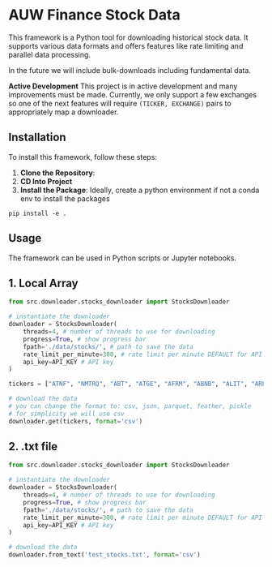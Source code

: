 # AUW Finance Stock Data

This framework is a Python tool for downloading historical stock data. It supports various data formats and offers features like rate limiting and parallel data processing.

In the future we will include bulk-downloads including fundamental data.

**Active Development**
This project is in active development and many improvements must be made. Currently, we only support a few exchanges so one of the next features will require ```(TICKER, EXCHANGE)``` pairs to appropriately map a downloader.

## Installation

To install this framework, follow these steps:

1. **Clone the Repository**:
2. **CD Into Project**
3. **Install the Package**:
Ideally, create a python environment if not a conda env to install the packages
```
pip install -e .
```

## Usage

The framework can be used in Python scripts or Jupyter notebooks.

## 1. Local Array
```python
from src.downloader.stocks_downloader import StocksDownloader

# instantiate the downloader
downloader = StocksDownloader(
    threads=4, # number of threads to use for downloading
    progress=True, # show progress bar
    fpath='./data/stocks/', # path to save the data
    rate_limit_per_minute=300, # rate limit per minute DEFAULT for API
    api_key=API_KEY # API key
)

tickers = ["ATNF", "NMTRQ", "ABT", "ATGE", "AFRM", "ABNB", "ALIT", "ARLP", "GOOGL", "ALPP", "ALPSQ", "ASPS"]

# download the data
# you can change the format to: csv, json, parquet, feather, pickle
# for simplicity we will use csv
downloader.get(tickers, format='csv')
```

## 2. .txt file
```python
from src.downloader.stocks_downloader import StocksDownloader

# instantiate the downloader
downloader = StocksDownloader(
    threads=4, # number of threads to use for downloading
    progress=True, # show progress bar
    fpath='./data/stocks/', # path to save the data
    rate_limit_per_minute=300, # rate limit per minute DEFAULT for API
    api_key=API_KEY # API key
)

# download the data
downloader.from_text('test_stocks.txt', format='csv')
```